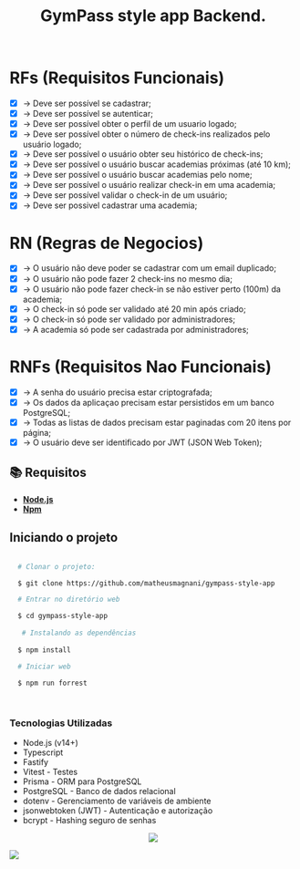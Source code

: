 <h1 align= center> GymPass style app Backend.</h1>

<br>

# RFs (Requisitos Funcionais)

- [x] -> Deve ser possível se cadastrar;
- [x] -> Deve ser possível se autenticar;
- [x] -> Deve ser possível obter o perfil de um usuario logado;
- [x] -> Deve ser possível obter o número de check-ins realizados pelo usuário logado;
- [x] -> Deve ser possível o usuário obter seu histórico de check-ins;
- [x] -> Deve ser possível o usuário buscar academias próximas (até 10 km);
- [x] -> Deve ser possível o usuário buscar academias pelo nome;
- [x] -> Deve ser possível o usuário realizar check-in em uma academia;
- [x] -> Deve ser possível validar o check-in de um usuário;
- [x] -> Deve ser possivel cadastrar uma academia;

# RN (Regras de Negocios)

- [x] -> O usuário não deve poder se cadastrar com um email duplicado;
- [x] -> O usuário não pode fazer 2 check-ins no mesmo dia;
- [x] -> O usuário não pode fazer check-in se não estiver perto (100m) da academia;
- [x] -> O check-in só pode ser validado até 20 min após criado;
- [x] -> O check-in só pode ser validado por administradores;
- [x] -> A academia só pode ser cadastrada por administradores;

# RNFs (Requisitos Nao Funcionais)

- [x] -> A senha do usuário precisa estar criptografada;
- [x] -> Os dados da aplicaçao precisam estar persistidos em um banco PostgreSQL;
- [x] -> Todas as listas de dados precisam estar paginadas com 20 itens por página;
- [x] -> O usuário deve ser identificado por JWT (JSON Web Token);

## :books: Requisitos


- [**Node.js**](https://nodejs.org/en/)
- [**Npm**](https://www.npmjs.com)

## Iniciando o projeto

```bash

  # Clonar o projeto:

  $ git clone https://github.com/matheusmagnani/gympass-style-app

  # Entrar no diretório web

  $ cd gympass-style-app
  
   # Instalando as dependências
   
  $ npm install

  # Iniciar web

  $ npm run forrest
  
  
```

<h3>Tecnologias Utilizadas</h3>

<ul>
  <li>Node.js (v14+)</li>
  <li>Typescript</li>
  <li>Fastify </li>
  <li>Vitest - Testes</li>
  <li>Prisma - ORM para PostgreSQL</li>
  <li>PostgreSQL - Banco de dados relacional</li>
  <li>dotenv - Gerenciamento de variáveis de ambiente</li>
  <li>jsonwebtoken (JWT) - Autenticação e autorização</li>
  <li>bcrypt - Hashing seguro de senhas</li>
</ul>

<p align="center">
  <a href="https://skillicons.dev">
    <img src="https://skillicons.dev/icons?i=nodejs,ts,prisma,vitest,docker" />
  </a>
</p>

<img src="http://img.shields.io/static/v1?label=STATUS&message=PRONTO&color=GREEN&style=for-the-badge"/>
</p>